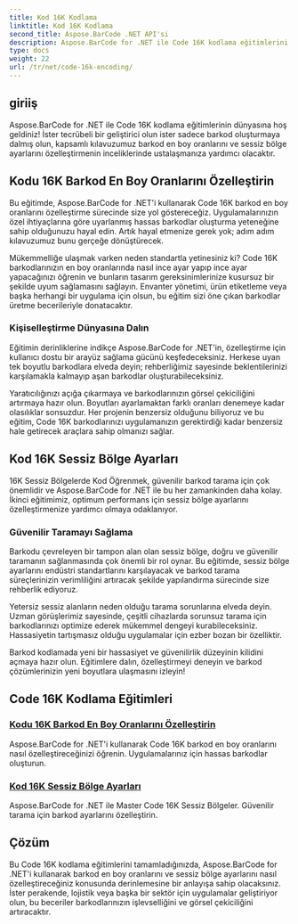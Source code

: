 ```yaml
---
title: Kod 16K Kodlama
linktitle: Kod 16K Kodlama
second_title: Aspose.BarCode .NET API'si
description: Aspose.BarCode for .NET ile Code 16K kodlama eğitimlerini keşfedin. Uygulamalarınızda hassas, güvenilir tarama için barkod en boy oranlarını ve sessiz bölge ayarlarını özelleştirin.
type: docs
weight: 22
url: /tr/net/code-16k-encoding/
---
```


## giriiş

Aspose.BarCode for .NET ile Code 16K kodlama eğitimlerinin dünyasına hoş geldiniz! İster tecrübeli bir geliştirici olun ister sadece barkod oluşturmaya dalmış olun, kapsamlı kılavuzumuz barkod en boy oranlarını ve sessiz bölge ayarlarını özelleştirmenin inceliklerinde ustalaşmanıza yardımcı olacaktır.

## Kodu 16K Barkod En Boy Oranlarını Özelleştirin

Bu eğitimde, Aspose.BarCode for .NET'i kullanarak Code 16K barkod en boy oranlarını özelleştirme sürecinde size yol göstereceğiz. Uygulamalarınızın özel ihtiyaçlarına göre uyarlanmış hassas barkodlar oluşturma yeteneğine sahip olduğunuzu hayal edin. Artık hayal etmenize gerek yok; adım adım kılavuzumuz bunu gerçeğe dönüştürecek.

Mükemmelliğe ulaşmak varken neden standartla yetinesiniz ki? Code 16K barkodlarınızın en boy oranlarında nasıl ince ayar yapıp ince ayar yapacağınızı öğrenin ve bunların tasarım gereksinimlerinize kusursuz bir şekilde uyum sağlamasını sağlayın. Envanter yönetimi, ürün etiketleme veya başka herhangi bir uygulama için olsun, bu eğitim sizi öne çıkan barkodlar üretme becerileriyle donatacaktır.

### Kişiselleştirme Dünyasına Dalın

Eğitimin derinliklerine indikçe Aspose.BarCode for .NET'in, özelleştirme için kullanıcı dostu bir arayüz sağlama gücünü keşfedeceksiniz. Herkese uyan tek boyutlu barkodlara elveda deyin; rehberliğimiz sayesinde beklentilerinizi karşılamakla kalmayıp aşan barkodlar oluşturabileceksiniz.

Yaratıcılığınızı açığa çıkarmaya ve barkodlarınızın görsel çekiciliğini artırmaya hazır olun. Boyutları ayarlamaktan farklı oranları denemeye kadar olasılıklar sonsuzdur. Her projenin benzersiz olduğunu biliyoruz ve bu eğitim, Code 16K barkodlarınızı uygulamanızın gerektirdiği kadar benzersiz hale getirecek araçlara sahip olmanızı sağlar.

## Kod 16K Sessiz Bölge Ayarları

16K Sessiz Bölgelerde Kod Öğrenmek, güvenilir barkod tarama için çok önemlidir ve Aspose.BarCode for .NET ile bu her zamankinden daha kolay. İkinci eğitimimiz, optimum performans için sessiz bölge ayarlarını özelleştirmenize yardımcı olmaya odaklanıyor.

### Güvenilir Taramayı Sağlama

Barkodu çevreleyen bir tampon alan olan sessiz bölge, doğru ve güvenilir taramanın sağlanmasında çok önemli bir rol oynar. Bu eğitimde, sessiz bölge ayarlarını endüstri standartlarını karşılayacak ve barkod tarama süreçlerinizin verimliliğini artıracak şekilde yapılandırma sürecinde size rehberlik ediyoruz.

Yetersiz sessiz alanların neden olduğu tarama sorunlarına elveda deyin. Uzman görüşlerimiz sayesinde, çeşitli cihazlarda sorunsuz tarama için barkodlarınızı optimize ederek mükemmel dengeyi kurabileceksiniz. Hassasiyetin tartışmasız olduğu uygulamalar için ezber bozan bir özelliktir.

Barkod kodlamada yeni bir hassasiyet ve güvenilirlik düzeyinin kilidini açmaya hazır olun. Eğitimlere dalın, özelleştirmeyi deneyin ve barkod çözümlerinizin yeni boyutlara ulaşmasını izleyin!
## Code 16K Kodlama Eğitimleri
### [Kodu 16K Barkod En Boy Oranlarını Özelleştirin](./code-16k-aspect-ratio-customization/)
Aspose.BarCode for .NET'i kullanarak Code 16K barkod en boy oranlarını nasıl özelleştireceğinizi öğrenin. Uygulamalarınız için hassas barkodlar oluşturun.
### [Kod 16K Sessiz Bölge Ayarları](./code-16k-quiet-zone-settings/)
Aspose.BarCode for .NET ile Master Code 16K Sessiz Bölgeler. Güvenilir tarama için barkod ayarlarını özelleştirin.

## Çözüm

Bu Code 16K kodlama eğitimlerini tamamladığınızda, Aspose.BarCode for .NET'i kullanarak barkod en boy oranlarını ve sessiz bölge ayarlarını nasıl özelleştireceğiniz konusunda derinlemesine bir anlayışa sahip olacaksınız. İster perakende, lojistik veya başka bir sektör için uygulamalar geliştiriyor olun, bu beceriler barkodlarınızın işlevselliğini ve görsel çekiciliğini artıracaktır.